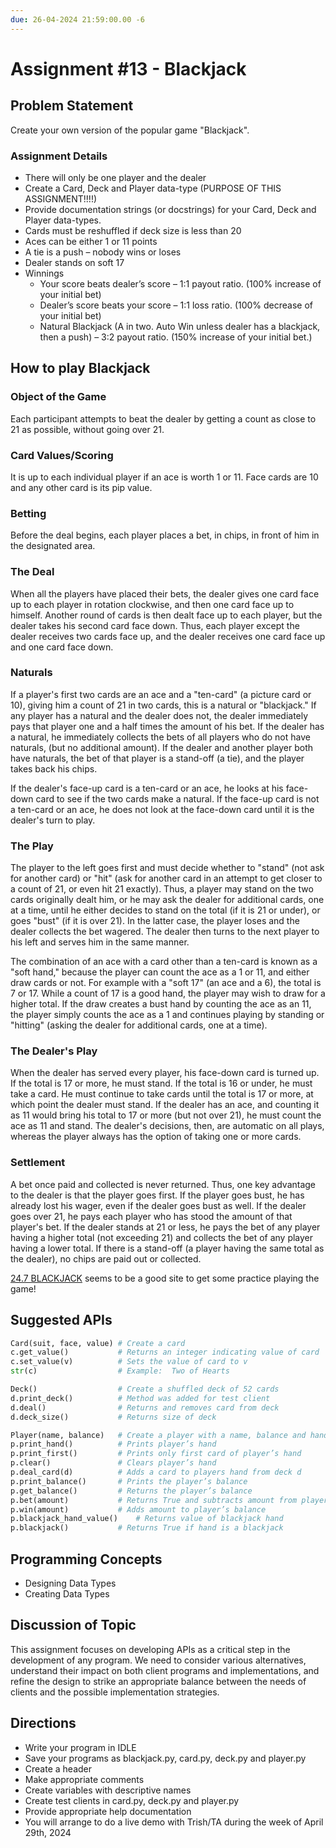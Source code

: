 ```yaml
---
due: 26-04-2024 21:59:00.00 -6
---
```


# Assignment #13 - Blackjack


## Problem Statement

Create your own version of the popular game "Blackjack".  

### Assignment Details

- There will only be one player and the dealer
- Create a Card, Deck and Player data-type (PURPOSE OF THIS ASSIGNMENT!!!!)
- Provide documentation strings (or docstrings) for your Card, Deck and Player data-types.  
- Cards must be reshuffled if deck size is less than 20
- Aces can be either 1 or 11 points
- A tie is a push – nobody wins or loses
- Dealer stands on soft 17
- Winnings
	- Your score beats dealer’s score – 1:1 payout ratio. (100% increase of your initial bet)
	- Dealer’s score beats your score – 1:1 loss ratio. (100% decrease of your initial bet)
	- Natural Blackjack (A in two. Auto Win unless dealer has a blackjack, then a push) – 3:2 payout ratio. (150% increase of your initial bet.)


## How to play Blackjack

### Object of the Game

Each participant attempts to beat the dealer by getting a count as close to 21 as possible, without going over 21.

### Card Values/Scoring

It is up to each individual player if an ace is worth 1 or 11. Face cards are 10 and any other card is its pip value.

### Betting

Before the deal begins, each player places a bet, in chips, in front of him in the designated area.

### The Deal

When all the players have placed their bets, the dealer gives one card face up to each player in rotation clockwise, and then one card face up to himself. Another round of cards is then dealt face up to each player, but the dealer takes his second card face down. Thus, each player except the dealer receives two cards face up, and the dealer receives one card face up and one card face down.

### Naturals

If a player's first two cards are an ace and a "ten-card" (a picture card or 10), giving him a count of 21 in two cards, this is a natural or "blackjack." If any player has a natural and the dealer does not, the dealer immediately pays that player one and a half times the amount of his bet. If the dealer has a natural, he immediately collects the bets of all players who do not have naturals, (but no additional amount). If the dealer and another player both have naturals, the bet of that player is a stand-off (a tie), and the player takes back his chips.

If the dealer's face-up card is a ten-card or an ace, he looks at his face-down card to see if the two cards make a natural. If the face-up card is not a ten-card or an ace, he does not look at the face-down card until it is the dealer's turn to play.

### The Play

The player to the left goes first and must decide whether to "stand" (not ask for another card) or "hit" (ask for another card in an attempt to get closer to a count of 21, or even hit 21 exactly). Thus, a player may stand on the two cards originally dealt him, or he may ask the dealer for additional cards, one at a time, until he either decides to stand on the total (if it is 21 or under), or goes "bust" (if it is over 21). In the latter case, the player loses and the dealer collects the bet wagered. The dealer then turns to the next player to his left and serves him in the same manner.

The combination of an ace with a card other than a ten-card is known as a "soft hand," because the player can count the ace as a 1 or 11, and either draw cards or not. For example with a "soft 17" (an ace and a 6), the total is 7 or 17. While a count of 17 is a good hand, the player may wish to draw for a higher total. If the draw creates a bust hand by counting the ace as an 11, the player simply counts the ace as a 1 and continues playing by standing or "hitting" (asking the dealer for additional cards, one at a time).

### The Dealer's Play

When the dealer has served every player, his face-down card is turned up. If the total is 17 or more, he must stand. If the total is 16 or under, he must take a card. He must continue to take cards until the total is 17 or more, at which point the dealer must stand. If the dealer has an ace, and counting it as 11 would bring his total to 17 or more (but not over 21), he must count the ace as 11 and stand. The dealer's decisions, then, are automatic on all plays, whereas the player always has the option of taking one or more cards.

### Settlement

A bet once paid and collected is never returned. Thus, one key advantage to the dealer is that the player goes first. If the player goes bust, he has already lost his wager, even if the dealer goes bust as well. If the dealer goes over 21, he pays each player who has stood the amount of that player's bet. If the dealer stands at 21 or less, he pays the bet of any player having a higher total (not exceeding 21) and collects the bet of any player having a lower total. If there is a stand-off (a player having the same total as the dealer), no chips are paid out or collected.

[24.7 BLACKJACK](https://www.247blackjack.com/) seems to be a good site to get some practice playing the game!


## Suggested APIs


```python
Card(suit, face, value)	# Create a card
c.get_value()			# Returns an integer indicating value of card
c.set_value(v)			# Sets the value of card to v
str(c)					# Example:  Two of Hearts

Deck()					# Create a shuffled deck of 52 cards
d.print_deck()			# Method was added for test client
d.deal()				# Returns and removes card from deck
d.deck_size()			# Returns size of deck

Player(name, balance)	# Create a player with a name, balance and hand
p.print_hand()			# Prints player’s hand
p.print_first()			# Prints only first card of player’s hand
p.clear()				# Clears player’s hand
p.deal_card(d)			# Adds a card to players hand from deck d
p.print_balance()		# Prints the player’s balance
p.get_balance()			# Returns the player’s balance
p.bet(amount)			# Returns True and subtracts amount from player’s balance if player’s balance >= amount, Returns False otherwise
p.win(amount)			# Adds amount to player’s balance
p.blackjack_hand_value()	# Returns value of blackjack hand
p.blackjack()			# Returns True if hand is a blackjack
```


## Programming Concepts

- Designing Data Types
- Creating Data Types


## Discussion of Topic

This assignment focuses on developing APIs as a critical step in the development of any program. We need to consider various alternatives, understand their impact on both client programs and implementations, and refine the design to strike an appropriate balance between the needs of clients and the possible implementation strategies.


## Directions

- Write your program in IDLE
- Save your programs as blackjack.py, card.py, deck.py and player.py
- Create a header
- Make appropriate comments 
- Create variables with descriptive names
- Create test clients in card.py, deck.py and player.py 
- Provide appropriate help documentation
- You will arrange to do a live demo with Trish/TA during the week of April 29th, 2024

